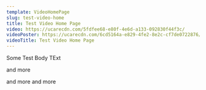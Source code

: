 ```yaml
---
template: VideoHomePage
slug: test-video-home
title: Test Video Home Page
video: https://ucarecdn.com/5fdfee68-e80f-4e6d-a133-092830f44f3c/
videoPoster: https://ucarecdn.com/6cd5164a-e829-4fe2-8e2c-cf7de0722876/
videoTitle: Test Video Home Page
---
```

Some Test Body TExt

and more 

and more and more